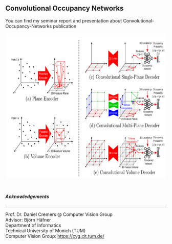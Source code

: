 ## Convolutional Occupancy Networks
You can find my seminar report and presentation about Convolutional-Occupancy-Networks publication

<p align="center">
<img src="image.png" width="500px" height="450px"> 
</p>
<br /> 

##### Αcknowledgements
---
Prof. Dr. Daniel Cremers @ Computer Vision Group <br />
Advisor: Björn Häfner <br /> 
Department of Informatics <br />
Technical University of Munich (TUM) <br />
Computer Vision Group: https://cvg.cit.tum.de/ <br />

